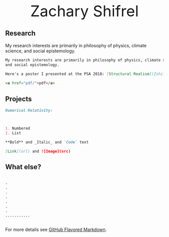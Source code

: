 <center><font size="50">Zachary Shifrel</font></center>


## Research
My research interests are primarily in philosophy of physics, climate science, and social epistemology.
```markdown
My research interests are primarily in philosophy of physics, climate science, 
and social epistemology. 

Here's a poster I presented at the PSA 2018: [Structural Realism](Zshif/SR pres.pdf)
      
<a href="pdf/">pdf</a>


```


## Projects
```markdown
Numerical Relativity:



1. Numbered
2. List

**Bold** and _Italic_ and `Code` text

[Link](url) and ![Image](src)
```

## What else?
```markdown

.
.
.
.
.
.
.
...........



```


For more details see [GitHub Flavored Markdown](https://guides.github.com/features/mastering-markdown/).


